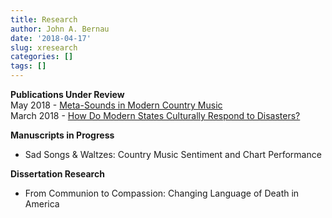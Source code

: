```yaml
---
title: Research
author: John A. Bernau
date: '2018-04-17'
slug: xresearch
categories: []
tags: []
---
```


**Publications Under Review**  
May 2018  - [Meta-Sounds in Modern Country Music](/research/country-music)  
March 2018  - [How Do Modern States Culturally Respond to Disasters?](/research/sympathetic-leviathan)

**Manuscripts in Progress**  
- Sad Songs & Waltzes: Country Music Sentiment and Chart Performance  

**Dissertation Research**  
- From Communion to Compassion: Changing Language of Death in America 